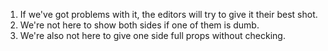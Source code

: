 1. If we've got problems with it, the editors will try to give it their best shot.
2. We're not here to show both sides if one of them is dumb.
3. We're also not here to give one side full props without checking.
